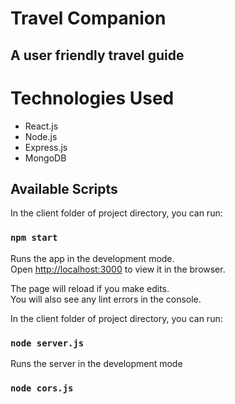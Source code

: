 # Travel Companion

## A user friendly travel guide

# Technologies Used

- React.js
- Node.js
- Express.js
- MongoDB

## Available Scripts

In the client folder of project directory, you can run:

### `npm start`

Runs the app in the development mode.\
Open [http://localhost:3000](http://localhost:3000) to view it in the browser.

The page will reload if you make edits.\
You will also see any lint errors in the console.

In the client folder of project directory, you can run:

### `node server.js`

Runs the server in the development mode

### `node cors.js`
